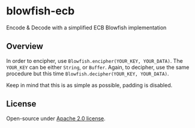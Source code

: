 # blowfish-ecb
Encode & Decode with a simplified ECB Blowfish implementation

## Overview
In order to encipher, use `Blowfish.encipher(YOUR_KEY, YOUR_DATA)`. The `YOUR_KEY` can be either `String`, or `Buffer`. Again, to decipher, use the same procedure but this time `Blowfish.decipher(YOUR_KEY, YOUR_DATA)`.

Keep in mind that this is as simple as possible, padding is disabled.

## License
Open-source under [Apache 2.0 license](https://www.apache.org/licenses/LICENSE-2.0).

